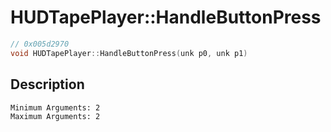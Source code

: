 # HUDTapePlayer::HandleButtonPress
```c
// 0x005d2970
void HUDTapePlayer::HandleButtonPress(unk p0, unk p1)
```
## Description
```
Minimum Arguments: 2
Maximum Arguments: 2
```
